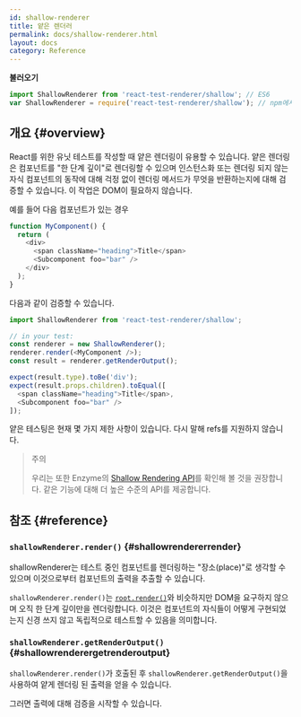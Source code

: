 ```yaml
---
id: shallow-renderer
title: 얕은 렌더러
permalink: docs/shallow-renderer.html
layout: docs
category: Reference
---
```


**불러오기**

```javascript
import ShallowRenderer from 'react-test-renderer/shallow'; // ES6
var ShallowRenderer = require('react-test-renderer/shallow'); // npm에서 ES5를 사용하는 경우
```

## 개요 {#overview}

React를 위한 유닛 테스트를 작성할 때 얕은 렌더링이 유용할 수 있습니다. 얕은 렌더링은 컴포넌트를 "한 단계 깊이"로 렌더링할 수 있으며 인스턴스화 또는 렌더링 되지 않는 자식 컴포넌트의 동작에 대해 걱정 없이 렌더링 메서드가 무엇을 반환하는지에 대해 검증할 수 있습니다. 이 작업은 DOM이 필요하지 않습니다.

예를 들어 다음 컴포넌트가 있는 경우

```javascript
function MyComponent() {
  return (
    <div>
      <span className="heading">Title</span>
      <Subcomponent foo="bar" />
    </div>
  );
}
```

다음과 같이 검증할 수 있습니다.

```javascript
import ShallowRenderer from 'react-test-renderer/shallow';

// in your test:
const renderer = new ShallowRenderer();
renderer.render(<MyComponent />);
const result = renderer.getRenderOutput();

expect(result.type).toBe('div');
expect(result.props.children).toEqual([
  <span className="heading">Title</span>,
  <Subcomponent foo="bar" />
]);
```

얕은 테스팅은 현재 몇 가지 제한 사항이 있습니다. 다시 말해 refs를 지원하지 않습니다.

> 주의
>
> 우리는 또한 Enzyme의 [Shallow Rendering API](https://airbnb.io/enzyme/docs/api/shallow.html)를 확인해 볼 것을 권장합니다. 같은 기능에 대해 더 높은 수준의 API를 제공합니다.

## 참조 {#reference}

### `shallowRenderer.render()` {#shallowrendererrender}

shallowRenderer는 테스트 중인 컴포넌트를 렌더링하는 "장소(place)"로 생각할 수 있으며 이것으로부터 컴포넌트의 출력을 추출할 수 있습니다.

`shallowRenderer.render()`는 [`root.render()`](/docs/react-dom-client.html#createroot)와 비슷하지만 DOM을 요구하지 않으며 오직 한 단계 깊이만을 렌더링합니다. 이것은 컴포넌트의 자식들이 어떻게 구현되었는지 신경 쓰지 않고 독립적으로 테스트할 수 있음을 의미합니다.

### `shallowRenderer.getRenderOutput()` {#shallowrenderergetrenderoutput}

`shallowRenderer.render()`가 호출된 후 `shallowRenderer.getRenderOutput()`을 사용하여 얕게 렌더링 된 출력을 얻을 수 있습니다.

그러면 출력에 대해 검증을 시작할 수 있습니다.
